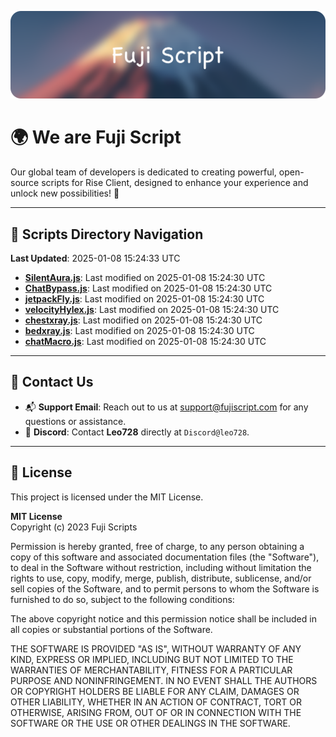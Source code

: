![Banner](.github/b.webp)

# 🌍 **We are Fuji Script**

Our global team of developers is dedicated to creating powerful, open-source scripts for Rise Client, designed to enhance your experience and unlock new possibilities! 🌟

---
<!-- SCRIPTS_NAVIGATION_START -->
## 📂 **Scripts Directory Navigation**

**Last Updated**: 2025-01-08 15:24:33 UTC

- **[SilentAura.js](scripts/SilentAura.js)**: Last modified on 2025-01-08 15:24:30 UTC
- **[ChatBypass.js](scripts/ChatBypass.js)**: Last modified on 2025-01-08 15:24:30 UTC
- **[jetpackFly.js](scripts/jetpackFly.js)**: Last modified on 2025-01-08 15:24:30 UTC
- **[velocityHylex.js](scripts/velocityHylex.js)**: Last modified on 2025-01-08 15:24:30 UTC
- **[chestxray.js](scripts/chestxray.js)**: Last modified on 2025-01-08 15:24:30 UTC
- **[bedxray.js](scripts/bedxray.js)**: Last modified on 2025-01-08 15:24:30 UTC
- **[chatMacro.js](scripts/chatMacro.js)**: Last modified on 2025-01-08 15:24:30 UTC

<!-- SCRIPTS_NAVIGATION_END -->

---

## 💬 **Contact Us**  
- 📬 **Support Email**: Reach out to us at [support@fujiscript.com](mailto:support@fujiscript.com) for any questions or assistance.  
- 💬 **Discord**: Contact **Leo728** directly at `Discord@leo728`.

---

## 📜 **License**

This project is licensed under the MIT License.  

**MIT License**  
Copyright (c) 2023 Fuji Scripts  

Permission is hereby granted, free of charge, to any person obtaining a copy of this software and associated documentation files (the "Software"), to deal in the Software without restriction, including without limitation the rights to use, copy, modify, merge, publish, distribute, sublicense, and/or sell copies of the Software, and to permit persons to whom the Software is furnished to do so, subject to the following conditions:  

The above copyright notice and this permission notice shall be included in all copies or substantial portions of the Software.  

THE SOFTWARE IS PROVIDED "AS IS", WITHOUT WARRANTY OF ANY KIND, EXPRESS OR IMPLIED, INCLUDING BUT NOT LIMITED TO THE WARRANTIES OF MERCHANTABILITY, FITNESS FOR A PARTICULAR PURPOSE AND NONINFRINGEMENT. IN NO EVENT SHALL THE AUTHORS OR COPYRIGHT HOLDERS BE LIABLE FOR ANY CLAIM, DAMAGES OR OTHER LIABILITY, WHETHER IN AN ACTION OF CONTRACT, TORT OR OTHERWISE, ARISING FROM, OUT OF OR IN CONNECTION WITH THE SOFTWARE OR THE USE OR OTHER DEALINGS IN THE SOFTWARE.  
